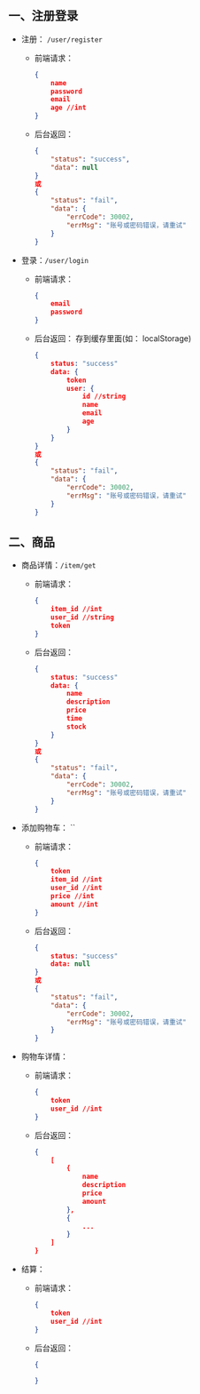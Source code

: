 ## 一、注册登录

- 注册： `/user/register`

  - 前端请求：

    ```json
    {
        name
        password
        email
        age //int
    }
    ```

  - 后台返回：

    ```json
    {
        "status": "success",
        "data": null
    }
    或
    {
        "status": "fail",
        "data": {
            "errCode": 30002,
            "errMsg": "账号或密码错误，请重试"
        }
    }
    ```

- 登录：`/user/login`

  - 前端请求：

    ```json
    {
        email
        password
    }
    ```

  - 后台返回： 存到缓存里面(如： localStorage)

    ```json
    {
        status: "success"
        data: {
        	token 
            user: {
    			id //string
                name
                email
                age
            }
    	}
    } 
    或
    {
        "status": "fail",
        "data": {
            "errCode": 30002,
            "errMsg": "账号或密码错误，请重试"
        }
    }
    ```

## 二、商品

- 商品详情：`/item/get`

  - 前端请求： 

    ```json
    {
        item_id //int
        user_id //string
        token
    }
    ```

  - 后台返回： 

    ```json
    {
        status: "success"
        data: {
        	name
        	description
        	price
        	time
        	stock
    	}
    } 
    或
    {
        "status": "fail",
        "data": {
            "errCode": 30002,
            "errMsg": "账号或密码错误，请重试"
        }
    }
    ```

- 添加购物车： ``

  - 前端请求： 

    ```json
    {
        token
        item_id //int
        user_id //int
        price //int
        amount //int
    }
    ```

  - 后台返回： 

    ```json
    {
        status: "success"
        data: null
    } 
    或
    {
        "status": "fail",
        "data": {
            "errCode": 30002,
            "errMsg": "账号或密码错误，请重试"
        }
    }
    ```

- 购物车详情：

  - 前端请求：

    ```json
    {
        token
        user_id //int
    }
    ```

  - 后台返回：

    ```json
    {
        [
            {
    			name
                description
                price
                amount
            },
            {
    			...
            }
        ]
    }
    ```

- 结算：

  - 前端请求： 

    ```json
    {
        token
        user_id //int
    }
    ```

  - 后台返回：

    ```json
    {
        
    }
    ```


